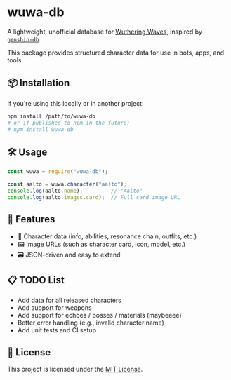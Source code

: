 # wuwa-db

A lightweight, unofficial database for [Wuthering Waves](https://wutheringwaves.kurogames.com/), inspired by [`genshin-db`](https://www.npmjs.com/package/genshin-db).
<p>This package provides structured character data for use in bots, apps, and tools.</p>

## 📦 Installation

If you're using this locally or in another project:

```bash
npm install /path/to/wuwa-db
# or if published to npm in the future:
# npm install wuwa-db
```

## 🛠️ Usage
```js
const wuwa = require("wuwa-db");

const aalto = wuwa.character("aalto");
console.log(aalto.name);         // "Aalto"
console.log(aalto.images.card);  // Full card image URL
```

## 📁 Features
+ 🧍 Character data (info, abilities, resonance chain, outfits, etc.)
+ 🖼️ Image URLs (such as character card, icon, model, etc.)
+ 🗃️ JSON-driven and easy to extend

## 📋 TODO List
 + Add data for all released characters
 + Add support for weapons
 + Add support for echoes / bosses / materials (maybeeee)
 +  Better error handling (e.g., invalid character name)
 +  Add unit tests and CI setup

## 📄 License
This project is licensed under the [MIT License](LICENSE).
